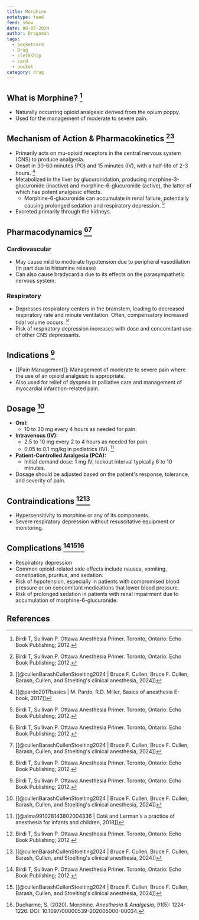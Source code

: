 ```yaml
---
title: Morphine
notetype: feed
feed: show
date: 08-07-2024
author: Dragoman
tags:
  - pocketcard
  - Drug
  - clerkship
  - card
  - pocket
category: drug
---
```

## What is Morphine? [^1]
- Naturally occurring opioid analgesic derived from the opium poppy.
- Used for the management of moderate to severe pain.

## Mechanism of Action & Pharmacokinetics [^1][^2]
- Primarily acts on mu-opioid receptors in the central nervous system (CNS) to produce analgesia.
- Onset in 30-60 minutes (PO) and 15 minutes (IV), with a half-life of 2-3 hours. [^4]
- Metabolized in the liver by glucuronidation, producing morphine-3-glucuronide (inactive) and morphine-6-glucuronide (active), the latter of which has potent analgesic effects.
  - Morphine-6-glucuronide can accumulate in renal failure, potentially causing prolonged sedation and respiratory depression. [^1]
- Excreted primarily through the kidneys.

## Pharmacodynamics [^1][^2]
### Cardiovascular
- May cause mild to moderate hypotension due to peripheral vasodilation (in part due to histamine release)
- Can also cause bradycardia due to its effects on the parasympathetic nervous system.

### Respiratory
- Depresses respiratory centers in the brainstem, leading to decreased respiratory rate and minute ventilation. Often, compensatory increased tidal volume occurs. [^1]
- Risk of respiratory depression increases with dose and concomitant use of other CNS depressants.

## Indications [^1]
- [[Pain Management]]: Management of moderate to severe pain where the use of an opioid analgesic is appropriate.
- Also used for relief of dyspnea in palliative care and management of myocardial infarction-related pain.

## Dosage [^2]
- **Oral:** 
  - 10 to 30 mg every 4 hours as needed for pain.
- **Intravenous (IV):**
  - 2.5 to 10 mg every 2 to 4 hours as needed for pain.
  - 0.05 to 0.1 mg/kg in pediatrics (IV). [^5]
- **Patient-Controlled Analgesia (PCA):**
  - Initial demand dose: 1 mg IV; lockout interval typically 6 to 10 minutes.
- Dosage should be adjusted based on the patient's response, tolerance, and severity of pain.

## Contraindications [^1][^2]
- Hypersensitivity to morphine or any of its components.
- Severe respiratory depression without resuscitative equipment or monitoring.

## Complications [^1][^2][^3]
- Respiratory depression
- Common opioid-related side effects include nausea, vomiting, constipation, pruritus, and sedation.
- Risk of hypotension, especially in patients with compromised blood pressure or on concomitant medications that lower blood pressure.
- Risk of prolonged sedation in patients with renal impairment due to accumulation of morphine-6-glucuronide.

## References
[^1]: Birdi T, Sullivan P. Ottawa Anesthesia Primer. Toronto, Ontario: Echo Book Publishing; 2012.
[^2]: [[@cullenBarashCullenStoelting2024 | Bruce F. Cullen, Bruce F. Cullen, Barash, Cullen, and Stoelting's clinical anesthesia, 2024]]
[^3]: Ducharme, S. (2020). Morphine. *Anesthesia & Analgesia, 91*(5): 1224-1226. DOI: 10.1097/00000539-202005000-00034.
[^4]: [[@pardo2017basics | M. Pardo, R.D. Miller, Basics of anesthesia E-book, 2017]]
[^5]: [[@alma991028143802004336 | Coté and Lerman's a practice of anesthesia for infants and children, 2018]]
